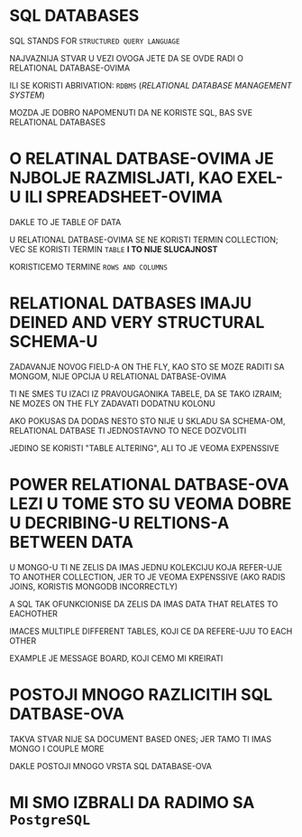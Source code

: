 # SQL DATABASES

SQL STANDS FOR `STRUCTURED QUERY LANGUAGE`

NAJVAZNIJA STVAR U VEZI OVOGA JETE DA SE OVDE RADI O RELATIONAL DATABASE-OVIMA

ILI SE KORISTI ABRIVATION: `RDBMS` (*RELATIONAL DATABASE MANAGEMENT SYSTEM*)

MOZDA JE DOBRO NAPOMENUTI DA NE KORISTE SQL, BAS SVE RELATIONAL DATABASES

# O RELATINAL DATBASE-OVIMA JE NJBOLJE RAZMISLJATI, KAO EXEL-U ILI SPREADSHEET-OVIMA

DAKLE TO JE TABLE OF DATA

U RELATIONAL DATBASE-OVIMA SE NE KORISTI TERMIN COLLECTION; VEC SE KORISTI TERMIN `TABLE` **I TO NIJE SLUCAJNOST**

KORISTICEMO TERMINE `ROWS AND COLUMNS`

# RELATIONAL DATBASES IMAJU DEINED AND VERY STRUCTURAL SCHEMA-U

ZADAVANJE NOVOG FIELD-A ON THE FLY, KAO STO SE MOZE RADITI SA MONGOM, NIJE OPCIJA U RELATIONAL DATBASE-OVIMA

TI NE SMES TU IZACI IZ PRAVOUGAONIKA TABELE, DA SE TAKO IZRAIM; NE MOZES ON THE FLY ZADAVATI DODATNU KOLONU

AKO POKUSAS DA DODAS NESTO STO NIJE U SKLADU SA SCHEMA-OM, RELATIONAL DATBASE TI JEDNOSTAVNO TO NECE DOZVOLITI

JEDINO SE KORISTI "TABLE ALTERING", ALI TO JE VEOMA EXPENSSIVE

# POWER RELATIONAL DATBASE-OVA LEZI U TOME STO SU VEOMA DOBRE U DECRIBING-U RELTIONS-A BETWEEN DATA

U MONGO-U TI NE ZELIS DA IMAS JEDNU KOLEKCIJU KOJA REFER-UJE TO ANOTHER COLLECTION, JER TO JE VEOMA EXPENSSIVE (AKO RADIS JOINS, KORISTIS MONGODB INCORRECTLY)

A SQL TAK OFUNKCIONISE DA ZELIS DA IMAS DATA THAT RELATES TO EACHOTHER

IMACES MULTIPLE DIFFERENT TABLES, KOJI CE DA REFERE-UJU TO EACH OTHER

EXAMPLE JE MESSAGE BOARD, KOJI CEMO MI KREIRATI

# POSTOJI MNOGO RAZLICITIH SQL DATBASE-OVA

TAKVA STVAR NIJE SA DOCUMENT BASED ONES; JER TAMO TI IMAS MONGO I COUPLE MORE

DAKLE POSTOJI MNOGO VRSTA SQL DATABASE-OVA

# MI SMO IZBRALI DA RADIMO SA `PostgreSQL`

